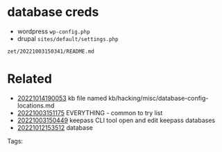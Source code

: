 # database creds
- wordpress `wp-config.php`
- drupal `sites/default/settings.php`

` zet/20221003150341/README.md `

# Related

- [20221014190053](/zet/20221014190053/README.md) kb file named kb/hacking/misc/database-config-locations.md
- [20221003151175](/zet/20221003151175/README.md) EVERYTHING - common to try list
- [20221003150449](/zet/20221003150449/README.md) keepass CLI tool open and edit keepass databases
- [20221012153512](/zet/20221012153512/README.md) database

Tags:

    
